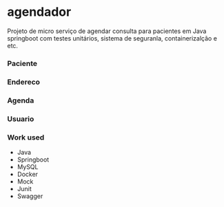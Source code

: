 # agendador 
Projeto de micro serviço de agendar consulta para pacientes em Java springboot com testes unitários, sistema de seguranla, containerizalção e etc.

### Paciente

### Endereco

### Agenda

### Usuario


### Work used
- Java
- Springboot
- MySQL
- Docker
- Mock
- Junit
- Swagger
